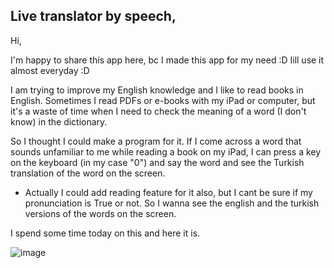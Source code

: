 ## Live translator by speech,
Hi,

I'm happy to share this app here, bc I made this app for my need :D Iill use it almost everyday :D

I am trying to improve my English knowledge and I like to read books in English. Sometimes I read PDFs or e-books with my iPad or computer, but it's a waste of time when I need to check the meaning of a word (I don't know) in the dictionary.

So I thought I could make a program for it. If I come across a word that sounds unfamiliar to me while reading a book on my iPad, I can press a key on the keyboard (in my case "0") and say the word and see the Turkish translation of the word on the screen. 
- Actually I could add reading feature for it also, but I cant be sure if my pronunciation is True or not. So I wanna see the english and the turkish versions of the words on the screen.

I spend some time today on this and here it is.

![image](https://user-images.githubusercontent.com/70684994/156646703-07fb9251-0d96-4836-a8fc-c69c5f2f4a1c.png)

